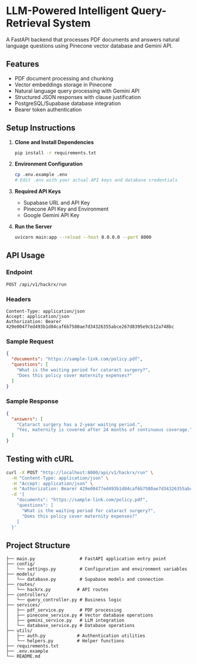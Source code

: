# LLM-Powered Intelligent Query-Retrieval System

A FastAPI backend that processes PDF documents and answers natural language questions using Pinecone vector database and Gemini API.

## Features

- PDF document processing and chunking
- Vector embeddings storage in Pinecone
- Natural language query processing with Gemini API
- Structured JSON responses with clause justification
- PostgreSQL/Supabase database integration
- Bearer token authentication

## Setup Instructions

1. **Clone and Install Dependencies**
   ```bash
   pip install -r requirements.txt
   ```

2. **Environment Configuration**
   ```bash
   cp .env.example .env
   # Edit .env with your actual API keys and database credentials
   ```

3. **Required API Keys**
   - Supabase URL and API Key
   - Pinecone API Key and Environment
   - Google Gemini API Key

4. **Run the Server**
   ```bash
   uvicorn main:app --reload --host 0.0.0.0 --port 8000
   ```

## API Usage

### Endpoint
```
POST /api/v1/hackrx/run
```

### Headers
```
Content-Type: application/json
Accept: application/json
Authorization: Bearer 429e00477ed493b1d84caf6b7580ae7d34326355abce267d8395e9cb12a748bc
```

### Sample Request
```json
{
  "documents": "https://sample-link.com/policy.pdf",
  "questions": [
    "What is the waiting period for cataract surgery?",
    "Does this policy cover maternity expenses?"
  ]
}
```

### Sample Response
```json
{
  "answers": [
    "Cataract surgery has a 2-year waiting period.",
    "Yes, maternity is covered after 24 months of continuous coverage."
  ]
}
```

## Testing with cURL

```bash
curl -X POST "http://localhost:8000/api/v1/hackrx/run" \
  -H "Content-Type: application/json" \
  -H "Accept: application/json" \
  -H "Authorization: Bearer 429e00477ed493b1d84caf6b7580ae7d34326355abce267d8395e9cb12a748bc" \
  -d '{
    "documents": "https://sample-link.com/policy.pdf",
    "questions": [
      "What is the waiting period for cataract surgery?",
      "Does this policy cover maternity expenses?"
    ]
  }'
```

## Project Structure

```
├── main.py                 # FastAPI application entry point
├── config/
│   └── settings.py         # Configuration and environment variables
├── models/
│   └── database.py         # Supabase models and connection
├── routes/
│   └── hackrx.py          # API routes
├── controllers/
│   └── query_controller.py # Business logic
├── services/
│   ├── pdf_service.py      # PDF processing
│   ├── pinecone_service.py # Vector database operations
│   ├── gemini_service.py   # LLM integration
│   └── database_service.py # Database operations
├── utils/
│   ├── auth.py            # Authentication utilities
│   └── helpers.py         # Helper functions
├── requirements.txt
├── .env.example
└── README.md
```